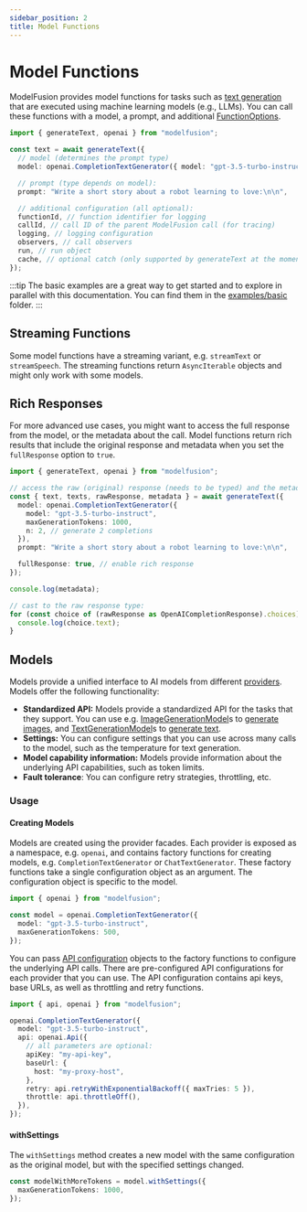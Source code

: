 ```yaml
---
sidebar_position: 2
title: Model Functions
---
```


# Model Functions

ModelFusion provides model functions for tasks such as [text generation](/guide/function/generate-text) that are executed using machine learning models (e.g., LLMs).
You can call these functions with a model, a prompt, and additional [FunctionOptions](/api/modules#functionoptions).

```ts
import { generateText, openai } from "modelfusion";

const text = await generateText({
  // model (determines the prompt type)
  model: openai.CompletionTextGenerator({ model: "gpt-3.5-turbo-instruct" }),

  // prompt (type depends on model):
  prompt: "Write a short story about a robot learning to love:\n\n",

  // additional configuration (all optional):
  functionId, // function identifier for logging
  callId, // call ID of the parent ModelFusion call (for tracing)
  logging, // logging configuration
  observers, // call observers
  run, // run object
  cache, // optional catch (only supported by generateText at the moment)
});
```

:::tip
The basic examples are a great way to get started and to explore in parallel with this documentation. You can find them in the [examples/basic](https://github.com/lgrammel/modelfusion/tree/main/examples/basic) folder.
:::

## Streaming Functions

Some model functions have a streaming variant, e.g. `streamText` or `streamSpeech`. The streaming functions return `AsyncIterable` objects and might only work with some models.

## Rich Responses

For more advanced use cases, you might want to access the full response from the model, or the metadata about the call.
Model functions return rich results that include the original response and metadata when you set the `fullResponse` option to `true`.

```ts
import { generateText, openai } from "modelfusion";

// access the raw (original) response (needs to be typed) and the metadata:
const { text, texts, rawResponse, metadata } = await generateText({
  model: openai.CompletionTextGenerator({
    model: "gpt-3.5-turbo-instruct",
    maxGenerationTokens: 1000,
    n: 2, // generate 2 completions
  }),
  prompt: "Write a short story about a robot learning to love:\n\n",

  fullResponse: true, // enable rich response
});

console.log(metadata);

// cast to the raw response type:
for (const choice of (rawResponse as OpenAICompletionResponse).choices) {
  console.log(choice.text);
}
```

## Models

Models provide a unified interface to AI models from different [providers](/integration/model-provider/). Models offer the following functionality:

- **Standardized API:** Models provide a standardized API for the tasks that they support. You can use e.g. [ImageGenerationModel](/api/interfaces/ImageGenerationModel)s to [generate images](/guide/function/generate-image), and [TextGenerationModel](/api/interfaces/TextGenerationModel)s to [generate text](/guide/function/generate-text).
- **Settings:** You can configure settings that you can use across many calls to the model, such as the temperature for text generation.
- **Model capability information:** Models provide information about the underlying API capabilities, such as token limits.
- **Fault tolerance**: You can configure retry strategies, throttling, etc.

### Usage

#### Creating Models

Models are created using the provider facades. Each provider is exposed as a namespace, e.g. `openai`, and contains factory functions for creating models, e.g. `CompletionTextGenerator` or `ChatTextGenerator`. These factory functions take a single configuration object as an argument. The configuration object is specific to the model.

```ts
import { openai } from "modelfusion";

const model = openai.CompletionTextGenerator({
  model: "gpt-3.5-turbo-instruct",
  maxGenerationTokens: 500,
});
```

You can pass [API configuration](/guide/util/api-configuration/) objects to the factory functions to configure the underlying API calls. There are pre-configured API configurations for each provider that you can use. The API configuration contains api keys, base URLs, as well as throttling and retry functions.

```ts
import { api, openai } from "modelfusion";

openai.CompletionTextGenerator({
  model: "gpt-3.5-turbo-instruct",
  api: openai.Api({
    // all parameters are optional:
    apiKey: "my-api-key",
    baseUrl: {
      host: "my-proxy-host",
    },
    retry: api.retryWithExponentialBackoff({ maxTries: 5 }),
    throttle: api.throttleOff(),
  }),
});
```

#### withSettings

The `withSettings` method creates a new model with the same configuration as the original model, but with the specified settings changed.

```ts
const modelWithMoreTokens = model.withSettings({
  maxGenerationTokens: 1000,
});
```
